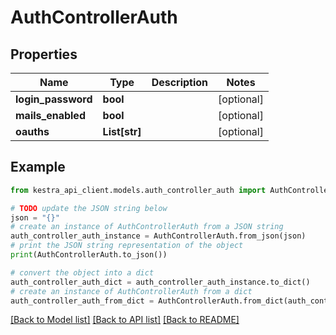 # AuthControllerAuth


## Properties

Name | Type | Description | Notes
------------ | ------------- | ------------- | -------------
**login_password** | **bool** |  | [optional] 
**mails_enabled** | **bool** |  | [optional] 
**oauths** | **List[str]** |  | [optional] 

## Example

```python
from kestra_api_client.models.auth_controller_auth import AuthControllerAuth

# TODO update the JSON string below
json = "{}"
# create an instance of AuthControllerAuth from a JSON string
auth_controller_auth_instance = AuthControllerAuth.from_json(json)
# print the JSON string representation of the object
print(AuthControllerAuth.to_json())

# convert the object into a dict
auth_controller_auth_dict = auth_controller_auth_instance.to_dict()
# create an instance of AuthControllerAuth from a dict
auth_controller_auth_from_dict = AuthControllerAuth.from_dict(auth_controller_auth_dict)
```
[[Back to Model list]](../README.md#documentation-for-models) [[Back to API list]](../README.md#documentation-for-api-endpoints) [[Back to README]](../README.md)


